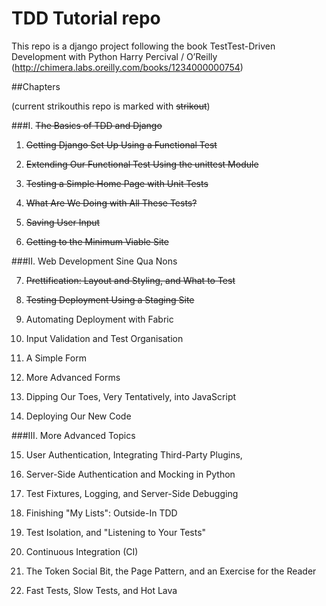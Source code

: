 TDD Tutorial repo
=================

This repo is a django project following the book
TestTest-Driven Development with Python
Harry Percival / O’Reilly
(http://chimera.labs.oreilly.com/books/1234000000754)


##Chapters

(current strikouthis repo is marked with ~~strikout~~)

###I. ~~The Basics of TDD and Django~~

1) ~~Getting Django Set Up Using a Functional Test~~

2) ~~Extending Our Functional Test Using the unittest Module~~

3) ~~Testing a Simple Home Page with Unit Tests~~

4) ~~What Are We Doing with All These Tests?~~

5) ~~Saving User Input~~

6) ~~Getting to the Minimum Viable Site~~

###II. Web Development Sine Qua Nons

7) ~~Prettification: Layout and Styling, and What to Test~~

8) ~~Testing Deployment Using a Staging Site~~

9) Automating Deployment with Fabric

10) Input Validation and Test Organisation

11) A Simple Form

12) More Advanced Forms

13) Dipping Our Toes, Very Tentatively, into JavaScript

14) Deploying Our New Code

###III. More Advanced Topics

15) User Authentication, Integrating Third-Party Plugins,

16) Server-Side Authentication and Mocking in Python

17) Test Fixtures, Logging, and Server-Side Debugging

18) Finishing "My Lists": Outside-In TDD

19) Test Isolation, and "Listening to Your Tests"

20) Continuous Integration (CI)

21) The Token Social Bit, the Page Pattern, and an Exercise for the Reader

22) Fast Tests, Slow Tests, and Hot Lava
